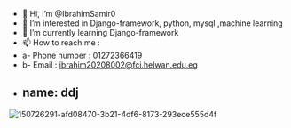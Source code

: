 - 👋 Hi, I’m @IbrahimSamir0
- 👀 I’m interested in Django-framework, python, mysql ,machine learning
- 🌱 I’m currently learning Django-framework
- 📫 How to reach me :
-   a- Phone number : 01272366419
-   b- Email : ibrahim20208002@fci.helwan.edu.eg
-   ## name: ddj

![150726291-afd08470-3b21-4df6-8173-293ece555d4f](https://user-images.githubusercontent.com/103690599/212554479-19e56663-3c39-4c71-a12c-94f1fecb943a.gif)

<!---
IbrahimSamir0/IbrahimSamir0 is a ✨ special ✨ repository because its `README.md` (this file) appears on your GitHub profile.
You can click the Preview link to take a look at your changes.
--->
